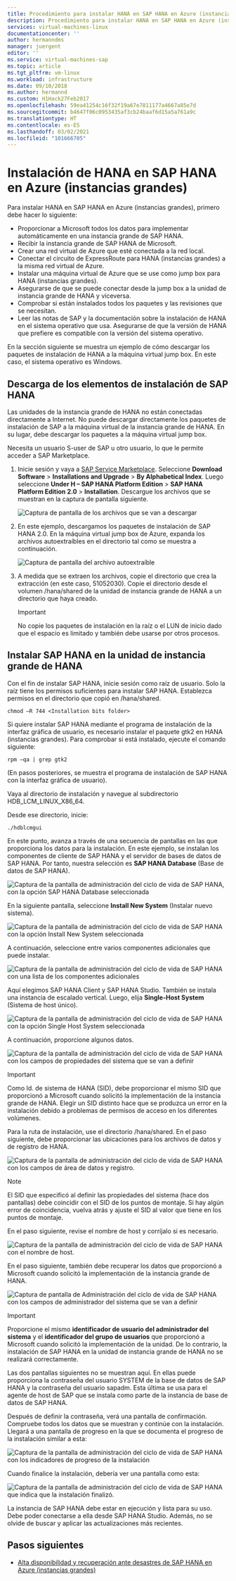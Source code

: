 ```yaml
---
title: Procedimiento para instalar HANA en SAP HANA en Azure (instancias grandes) | Microsoft Docs
description: Procedimiento para instalar HANA en SAP HANA en Azure (instancias grandes)
services: virtual-machines-linux
documentationcenter: ''
author: hermanndms
manager: juergent
editor: ''
ms.service: virtual-machines-sap
ms.topic: article
ms.tgt_pltfrm: vm-linux
ms.workload: infrastructure
ms.date: 09/10/2018
ms.author: hermannd
ms.custom: H1Hack27Feb2017
ms.openlocfilehash: 59ea41254c16f32f19a67e7811177a4667a85e7d
ms.sourcegitcommit: b4647f06c0953435af3cb24baaf6d15a5a761a9c
ms.translationtype: HT
ms.contentlocale: es-ES
ms.lasthandoff: 03/02/2021
ms.locfileid: "101666705"
---
```

# <a name="install-hana-on-sap-hana-on-azure-large-instances"></a>Instalación de HANA en SAP HANA en Azure (instancias grandes)

Para instalar HANA en SAP HANA en Azure (instancias grandes), primero debe hacer lo siguiente:
- Proporcionar a Microsoft todos los datos para implementar automáticamente en una instancia grande de SAP HANA.
- Recibir la instancia grande de SAP HANA de Microsoft.
- Crear una red virtual de Azure que esté conectada a la red local.
- Conectar el circuito de ExpressRoute para HANA (instancias grandes) a la misma red virtual de Azure.
- Instalar una máquina virtual de Azure que se use como jump box para HANA (instancias grandes).
- Asegurarse de que se puede conectar desde la jump box a la unidad de instancia grande de HANA y viceversa.
- Comprobar si están instalados todos los paquetes y las revisiones que se necesitan.
- Leer las notas de SAP y la documentación sobre la instalación de HANA en el sistema operativo que usa. Asegurarse de que la versión de HANA que prefiere es compatible con la versión del sistema operativo.

En la sección siguiente se muestra un ejemplo de cómo descargar los paquetes de instalación de HANA a la máquina virtual jump box. En este caso, el sistema operativo es Windows.

## <a name="download-the-sap-hana-installation-bits"></a>Descarga de los elementos de instalación de SAP HANA
Las unidades de la instancia grande de HANA no están conectadas directamente a Internet. No puede descargar directamente los paquetes de instalación de SAP a la máquina virtual de la instancia grande de HANA. En su lugar, debe descargar los paquetes a la máquina virtual jump box.

Necesita un usuario S-user de SAP u otro usuario, lo que le permite acceder a SAP Marketplace.

1. Inicie sesión y vaya a [SAP Service Marketplace](https://support.sap.com/en/index.html). Seleccione **Download Software** > **Installations and Upgrade** > **By Alphabetical Index**. Luego seleccione **Under H – SAP HANA Platform Edition** > **SAP HANA Platform Edition 2.0** > **Installation**. Descargue los archivos que se muestran en la captura de pantalla siguiente.

   ![Captura de pantalla de los archivos que se van a descargar](./media/hana-installation/image16_download_hana.PNG)

2. En este ejemplo, descargamos los paquetes de instalación de SAP HANA 2.0. En la máquina virtual jump box de Azure, expanda los archivos autoextraíbles en el directorio tal como se muestra a continuación.

   ![Captura de pantalla del archivo autoextraíble](./media/hana-installation/image17_extract_hana.PNG)

3. A medida que se extraen los archivos, copie el directorio que crea la extracción (en este caso, 51052030). Copie el directorio desde el volumen /hana/shared de la unidad de instancia grande de HANA a un directorio que haya creado.

   > [!Important]
   > No copie los paquetes de instalación en la raíz o el LUN de inicio dado que el espacio es limitado y también debe usarse por otros procesos.


## <a name="install-sap-hana-on-the-hana-large-instance-unit"></a>Instalar SAP HANA en la unidad de instancia grande de HANA
Con el fin de instalar SAP HANA, inicie sesión como raíz de usuario. Solo la raíz tiene los permisos suficientes para instalar SAP HANA. Establezca permisos en el directorio que copió en /hana/shared.

```
chmod –R 744 <Installation bits folder>
```

Si quiere instalar SAP HANA mediante el programa de instalación de la interfaz gráfica de usuario, es necesario instalar el paquete gtk2 en HANA (instancias grandes). Para comprobar si está instalado, ejecute el comando siguiente:

```
rpm –qa | grep gtk2
```

(En pasos posteriores, se muestra el programa de instalación de SAP HANA con la interfaz gráfica de usuario).

Vaya al directorio de instalación y navegue al subdirectorio HDB_LCM_LINUX_X86_64. 

Desde ese directorio, inicie:

```
./hdblcmgui 
```
En este punto, avanza a través de una secuencia de pantallas en las que proporciona los datos para la instalación. En este ejemplo, se instalan los componentes de cliente de SAP HANA y el servidor de bases de datos de SAP HANA. Por tanto, nuestra selección es **SAP HANA Database** (Base de datos de SAP HANA).

![Captura de la pantalla de administración del ciclo de vida de SAP HANA, con la opción SAP HANA Database seleccionada](./media/hana-installation/image18_hana_selection.PNG)

En la siguiente pantalla, seleccione **Install New System** (Instalar nuevo sistema).

![Captura de la pantalla de administración del ciclo de vida de SAP HANA con la opción Install New System seleccionada](./media/hana-installation/image19_select_new.PNG)

A continuación, seleccione entre varios componentes adicionales que puede instalar.

![Captura de la pantalla de administración del ciclo de vida de SAP HANA con una lista de los componentes adicionales](./media/hana-installation/image20_select_components.PNG)

Aquí elegimos SAP HANA Client y SAP HANA Studio. También se instala una instancia de escalado vertical. Luego, elija **Single-Host System** (Sistema de host único). 

![Captura de la pantalla de administración del ciclo de vida de SAP HANA con la opción Single Host System seleccionada](./media/hana-installation/image21_single_host.PNG)

A continuación, proporcione algunos datos.

![Captura de la pantalla de administración del ciclo de vida de SAP HANA con los campos de propiedades del sistema que se van a definir](./media/hana-installation/image22_provide_sid.PNG)

> [!Important]
> Como Id. de sistema de HANA (SID), debe proporcionar el mismo SID que proporcionó a Microsoft cuando solicitó la implementación de la instancia grande de HANA. Elegir un SID distinto hace que se produzca un error en la instalación debido a problemas de permisos de acceso en los diferentes volúmenes.

Para la ruta de instalación, use el directorio /hana/shared. En el paso siguiente, debe proporcionar las ubicaciones para los archivos de datos y de registro de HANA.


![Captura de la pantalla de administración del ciclo de vida de SAP HANA con los campos de área de datos y registro.](./media/hana-installation/image23_provide_log.PNG)

> [!Note]
> El SID que especificó al definir las propiedades del sistema (hace dos pantallas) debe coincidir con el SID de los puntos de montaje. Si hay algún error de coincidencia, vuelva atrás y ajuste el SID al valor que tiene en los puntos de montaje.

En el paso siguiente, revise el nombre de host y corríjalo si es necesario. 

![Captura de la pantalla de administración del ciclo de vida de SAP HANA con el nombre de host.](./media/hana-installation/image24_review_host_name.PNG)

En el paso siguiente, también debe recuperar los datos que proporcionó a Microsoft cuando solicitó la implementación de la instancia grande de HANA. 

![Captura de pantalla de Administración del ciclo de vida de SAP HANA con los campos de administrador del sistema que se van a definir](./media/hana-installation/image25_provide_guid.PNG)

> [!Important]
> Proporcione el mismo **identificador de usuario del administrador del sistema** y el **identificador del grupo de usuarios** que proporcionó a Microsoft cuando solicitó la implementación de la unidad. De lo contrario, la instalación de SAP HANA en la unidad de instancia grande de HANA no se realizará correctamente.

Las dos pantallas siguientes no se muestran aquí. En ellas puede proporciona la contraseña del usuario SYSTEM de la base de datos de SAP HANA y la contraseña del usuario sapadm. Esta última se usa para el agente de host de SAP que se instala como parte de la instancia de base de datos de SAP HANA.

Después de definir la contraseña, verá una pantalla de confirmación. Compruebe todos los datos que se muestran y continúe con la instalación. Llegará a una pantalla de progreso en la que se documenta el progreso de la instalación similar a esta:

![Captura de la pantalla de administración del ciclo de vida de SAP HANA con los indicadores de progreso de la instalación](./media/hana-installation/image27_show_progress.PNG)

Cuando finalice la instalación, debería ver una pantalla como esta:

![Captura de la pantalla de administración del ciclo de vida de SAP HANA que indica que la instalación finalizó.](./media/hana-installation/image28_install_finished.PNG)

La instancia de SAP HANA debe estar en ejecución y lista para su uso. Debe poder conectarse a ella desde SAP HANA Studio. Además, no se olvide de buscar y aplicar las actualizaciones más recientes.


## <a name="next-steps"></a>Pasos siguientes

- [Alta disponibilidad y recuperación ante desastres de SAP HANA en Azure (instancias grandes)](hana-overview-high-availability-disaster-recovery.md)

